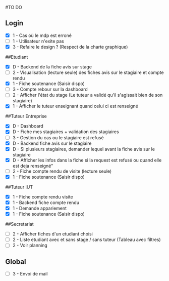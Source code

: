 #TO DO
## Login
 - [X] 1 - Cas où le mdp est erroné
 - [ ] 1 - Utilisateur n'exite pas  
 - [X] 3 - Refaire le design ? (Respect de la charte graphique)  
  
##Etudiant
 - [X] D - Backend de la fiche avis sur stage
 - [ ] 2 - Visualisation (lecture seule) des fiches avis sur le stagiaire et compte rendu  
 - [X] 1 - Fiche soutenance (Saisir dispo)  
 - [ ] 3 - Compte rebour sur la dashboard  
 - [ ] 2 - Afficher l'état du stage (Le tuteur a validé qu'il s'agissait bien de son stagiaire)  
 - [X] 1 - Afficher le tuteur enseignant quand celui ci est renseigné  

##Tuteur Entreprise
 - [x] D - Dashboard
 - [X] D - Fiche mes stagiaires + validation des stagiaires  
 - [ ] 3 - Gestion du cas ou le stagiaire est refusé  
 - [X] D - Backend fiche avis sur le stagiaire  
 - [X] D - Si plusieurs stagiaires, demander lequel avant la fiche avis sur le stagiaire  
 - [X] D - Afficher les infos dans la fiche si la request est refusé ou quand elle est deja renseigné"  
 - [ ] 2 - Fiche compte rendu de visite (lecture seule)  
 - [X] 1 - Fiche soutenance (Saisir dispo)  
 
##Tuteur IUT
 - [X] 1 - Fiche compte rendu visite  
 - [X] 1 - Backend fiche compte rendu
 - [X] 1 - Demande appariement  
 - [X] 1 - Fiche soutenance (Saisir dispo)  
   
##Secretariat
 - [ ] 2 - Afficher fiches d'un etudiant choisi  
 - [ ] 2 - Liste etudiant avec et sans stage / sans tuteur (Tableau avec filtres)  
 - [ ] 2 - Voir planning  

## Global  
 - [ ] 3 - Envoi de mail  
